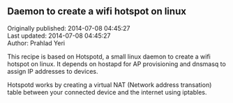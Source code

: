 ## Daemon to create a wifi hotspot on linux  
Originally published: 2014-07-08 04:45:27  
Last updated: 2014-07-08 04:45:27  
Author: Prahlad Yeri  
  
This recipe is based on Hotspotd, a small linux daemon to create a wifi hotspot on linux. It depends on hostapd for AP provisioning and dnsmasq to assign IP addresses to devices.

Hotspotd works by creating a virtual NAT (Network address transation) table between your connected device and the internet using iptables.